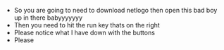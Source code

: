 - So you are going to need to download netlogo then open this bad boy up in there babyyyyyyy
- Then you need to hit the run key thats on the right
- Please notice what I have down with the buttons
- Please
